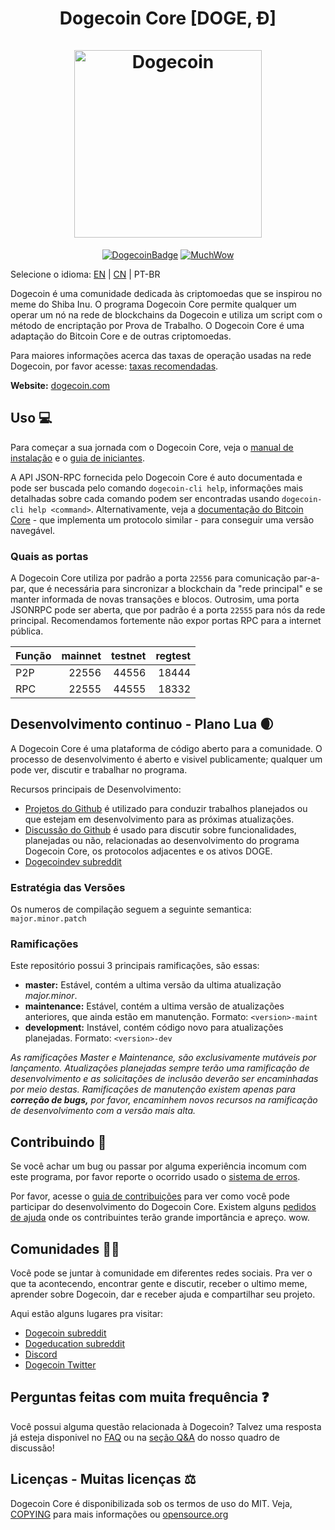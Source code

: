 <h1 align="center">
Dogecoin Core [DOGE, Ð]  
<br/><br/>
<img src="https://static.tumblr.com/ppdj5y9/Ae9mxmxtp/300coin.png" alt="Dogecoin" width="300"/>
</h1>

<div align="center">

[![DogecoinBadge](https://img.shields.io/badge/Doge-Coin-yellow.svg)](https://dogecoin.com)
[![MuchWow](https://img.shields.io/badge/Much-Wow-yellow.svg)](https://dogecoin.com)

</div>

Selecione o idioma: [EN](./README.md) | [CN](./README_zh_CN.md) | PT-BR

Dogecoin é uma comunidade dedicada às criptomoedas que se inspirou no meme do Shiba Inu. O programa Dogecoin Core permite qualquer um operar um nó na rede de blockchains da Dogecoin e utiliza um script com o método de encriptação por Prova de Trabalho. O Dogecoin Core é uma adaptação do Bitcoin Core e de outras criptomoedas.

Para maiores informações acerca das taxas de operação usadas na rede Dogecoin, por favor acesse: 
[taxas recomendadas](doc/fee-recommendation.md).

**Website:** [dogecoin.com](https://dogecoin.com)

## Uso 💻

Para começar a sua jornada com o Dogecoin Core, veja o [manual de instalação](INSTALL.md) e o [guia de iniciantes](doc/getting-started.md).

A API JSON-RPC fornecida pelo Dogecoin Core é auto documentada e pode ser buscada pelo comando `dogecoin-cli help`, informações mais detalhadas sobre cada comando podem ser encontradas usando `dogecoin-cli help <command>`. Alternativamente, veja a [documentação do Bitcoin Core](https://developer.bitcoin.org/reference/rpc/) - que implementa um protocolo similar - para conseguir uma versão navegável.

### Quais as portas

A Dogecoin Core utiliza por padrão a porta `22556` para comunicação par-a-par, que é necessária para sincronizar a blockchain da "rede principal" e se manter informada de novas transações e blocos. Outrosim, uma porta JSONRPC pode ser aberta, que por padrão é a porta `22555` para nós da rede principal. Recomendamos fortemente não expor portas RPC para a internet pública. 

|  Função  | mainnet | testnet | regtest |
| :------- | ------: | ------: | ------: |
| P2P      |   22556 |   44556 |   18444 |
| RPC      |   22555 |   44555 |   18332 |

## Desenvolvimento continuo - Plano Lua 🌒

A Dogecoin Core é uma plataforma de código aberto para a comunidade. O processo de desenvolvimento é aberto e visivel publicamente; qualquer um pode ver, discutir e trabalhar no programa.

Recursos principais de Desenvolvimento:

* [Projetos do Github](https://github.com/dogecoin/dogecoin/projects) é utilizado para conduzir trabalhos planejados ou que estejam em desenvolvimento para as próximas atualizações.
* [Discussão do Github](https://github.com/dogecoin/dogecoin/discussions) é usado para discutir sobre funcionalidades, planejadas ou não, relacionadas ao desenvolvimento do programa Dogecoin Core, os protocolos adjacentes e os ativos DOGE.
* [Dogecoindev subreddit](https://www.reddit.com/r/dogecoindev/)

### Estratégia das Versões
Os numeros de compilação seguem a seguinte semantica:  ```major.minor.patch```

### Ramificações
Este repositório possui 3 principais ramificações, são essas:

- **master:** Estável, contém a ultima versão da ultima atualização *major.minor*.
- **maintenance:** Estável, contém a ultima versão de atualizações anteriores, que ainda estão em manutenção. Formato: ```<version>-maint```
- **development:** Instável, contém código novo para atualizações planejadas. Formato: ```<version>-dev```

*As ramificações Master e Maintenance, são exclusivamente mutáveis por lançamento. Atualizações*
*planejadas sempre terão uma ramificação de desenvolvimento e as solicitações de inclusão deverão ser*
*encaminhadas por meio destas. Ramificações de manutenção existem apenas para **correção de bugs,***
*por favor, encaminhem novos recursos na ramificação de desenvolvimento com a versão mais alta.*

## Contribuindo 🤝

Se você achar um bug ou passar por alguma experiência incomum com este programa, por favor reporte o ocorrido usado o [sistema de erros](https://github.com/dogecoin/dogecoin/issues/new?assignees=&labels=bug&template=bug_report.md&title=%5Bbug%5D+).

Por favor, acesse o [guia de contribuições](CONTRIBUTING.md) para ver como você pode participar
do desenvolvimento do Dogecoin Core. Existem alguns [pedidos de ajuda](https://github.com/dogecoin/dogecoin/labels/help%20wanted)
onde os contribuintes terão grande importância e apreço. wow.

## Comunidades 🚀🍾

Você pode se juntar à comunidade em diferentes redes sociais. 
Pra ver o que ta acontecendo, encontrar gente e discutir, receber o ultimo meme, aprender sobre 
Dogecoin, dar e receber ajuda e compartilhar seu projeto. 

Aqui estão alguns lugares pra visitar: 

* [Dogecoin subreddit](https://www.reddit.com/r/dogecoin/)
* [Dogeducation subreddit](https://www.reddit.com/r/dogeducation/)
* [Discord](https://discord.gg/dogecoin)
* [Dogecoin Twitter](https://twitter.com/dogecoin)

## Perguntas feitas com muita frequência ❓

Você possui alguma questão relacionada à Dogecoin? Talvez uma resposta já esteja disponivel no
[FAQ](doc/FAQ.md) ou na
[seção Q&A](https://github.com/dogecoin/dogecoin/discussions/categories/q-a)
do nosso quadro de discussão!

## Licenças - Muitas licenças ⚖️
Dogecoin Core é disponibilizada sob os termos de uso do MIT. Veja,
[COPYING](COPYING) para mais informações ou
[opensource.org](https://opensource.org/licenses/MIT)
